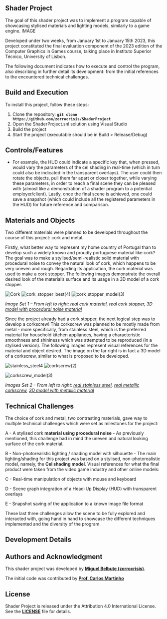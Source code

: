 ## **Shader Project**

The goal of this shader project was to implement a program capable of showcasing stylised materials and lighting models, similarly to a game engine. 
IMAGE


Developed under two weeks, from January 1st to January 15th 2023, this project constituted the final evaluation component of the 2023 edition of the Computer Graphics in Games course, talking place in Instituto Superior Técnico, University of Lisbon.

The following document indicates how to execute and control the program, also describing in further detail its development: from the initial references to the encountered technical challenges. 

## **Build and Execution**

To install this project, follow these steps:

1. Clone the repository: **`git clone https://github.com/zorrocrisis/ShaderProject`**
2. Open the ShaderProject.snl solution using Visual Studio
4. Build the project
5. Start the project (executable should be in Build > Release/Debug)

## **Controls/Features**

+ For example, the HUD could indicate a specific key that, when pressed, would vary the parameters of the cel shading in real-time (which in turn could also be indicated in the transparent overlays). The user could then rotate the objects, pull them far apart or closer together, while varying these parameters, in order to reach a final scene they can be pleased with (almost like a demonstration of a shader program to a potential employer/client). Lastly, once the final scene is achieved, one could save a snapshot (which could include all the registered parameters in the HUD) for future reference and comparison.

## **Materials and Objects**

Two different materials were planned to be developed throughout the course of this project: cork and metal.

Firstly, what better way to represent my home country of Portugal than to develop such a widely known and proudly portuguese material like cork? The goal was to make a stylised/semi-realistic solid material with procedural noise to convey the natural look of cork, which happens to be very uneven and rough. Regarding its application, the cork material was used to make a cork stopper. The following images demonstrate the overall desired look of the material’s surface and its usage in a 3D model of a cork stopper.

![Cork](https://github.com/zorrocrisis/ShaderProject/assets/118909502/19f8e0f5-3854-41f1-b2b8-11f824344bdb)
![cork_stopper_best(4)](https://github.com/zorrocrisis/ShaderProject/assets/118909502/be64cb5d-e031-46f4-8096-fbd5a6a16dbe)
![cork_stopper_model(3)](https://github.com/zorrocrisis/ShaderProject/assets/118909502/ecd45a71-8e0c-48f2-92ac-56c460a71123)

*Image Set 1 – From left to right: [real cork material](https://en.wikipedia.org/wiki/Cork_(material)#/media/File:Cork.jpg), [real cork stopper](https://www.corklink.com/index.php/agglomeratdor-natural-corks/), [3D model with procedural noise material](https://sketchfab.com/3d-models/champagne-cork-ab6482bccb084488b8fdaae82d67ce88)*

Since the project already had a cork stopper, the next logical step was to develop a corkscrew! This corkscrew was planned to be mostly made from metal - more specifically, from stainless steel, which is the preferred material for household kitchen appliances, having a characteristic smoothness and shininess which was attempted to be reproduced (in a stylised version). The following images represent visual references for the material and object desired. The image on the far right is in fact a 3D model of a corkscrew, similar to what is proposed to be developed.

![stainless_steel4](https://github.com/zorrocrisis/ShaderProject/assets/118909502/b9675617-58a0-4e39-bacd-a5e726a33b04)
![corkscrew(2)](https://github.com/zorrocrisis/ShaderProject/assets/118909502/bd53eb32-a525-4dc5-9d21-5c62e674dec0)

![corkscrew_model(3)](https://github.com/zorrocrisis/ShaderProject/assets/118909502/f6b5cce4-24ed-4129-9f06-aff9a1825e7f)


*Images Set 2 – From left to right: [real stainless steel](https://eagletube.com/about-us/news/stainless-steel-characteristics/), [real metallic corkscrew](https://www.theodorebruceauctions.com.au/auction-lot/an-antique-nickel-plate-english-roundlet-travelli_48F4A2EBE9), [3D model with metallic material](https://www.youtube.com/watch?v=NIn421hiFrc)*

## **Technical Challenges**

The choice of cork and metal, two contrasting materials, gave way to multiple technical challenges which were set as milestones for the project:

A - A stylised cork **material using procedural noise** - As previously mentioned, this challenge had in mind the uneven and natural looking surface of the cork material.

B - Non-photorealistic lighting / shading model with silhouette - The main lighting/shading for this project was based on a stylised, non-photorealistic model, namely, the **Cel shading model**. Visual references for what the final product were taken from the video game industry and other online models:

C - Real-time manipulation of objects with mouse and keyboard

D - Scene graph integration of a Head-Up Display (HUD) with transparent overlays

E - Snapshot saving of the application to a known image file format

These last three challenges allow the scene to be fully explored and interacted with, going hand in hand to showcase the different techniques implemented and the diversity of the program.

## **Development Details**



## **Authors and Acknowledgment**

This shader project was developed by **[Miguel Belbute (zorrocrisis)](https://github.com/zorrocrisis)**.

The initial code was contributed by **[Prof. Carlos Martinho](https://fenix.tecnico.ulisboa.pt/homepage/ist14181)**

## **License**

Shader Project is released under the Attribution 4.0 International License. See the **[LICENSE](https://creativecommons.org/licenses/by/4.0/)** file for details.
